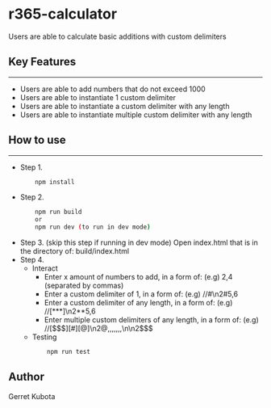 # r365-calculator

Users are able to calculate basic additions with custom delimiters

## <strong>Key Features</strong>

---

- Users are able to add numbers that do not exceed 1000
- Users are able to instantiate 1 custom delimiter
- Users are able to instantiate a custom delimiter with any length
- Users are able to instantiate multiple custom delimiter with any length

## <strong>How to use</strong>

---

- Step 1.
  ```bash
      npm install
  ```
- Step 2.
  ```bash
      npm run build
      or
      npm run dev (to run in dev mode)
  ```
- Step 3. (skip this step if running in dev mode) Open index.html that is in the directory of: build/index.html
- Step 4.
  - Interact
    - Enter x amount of numbers to add, in a form of: (e.g) 2,4 (separated by commas)
    - Enter a custom delimiter of 1, in a form of: (e.g) //#\n2#5,6
    - Enter a custom delimiter of any length, in a form of: (e.g) //[***]\n2\*\*5,6
    - Enter multiple custom delimiters of any length, in a form of: (e.g) //[\$\$\$][#][@]\n2@,,,,,,,\n\n2\$\$\$
  - Testing
    ```bash
        npm run test
    ```

## <strong>Author</strong>

Gerret Kubota
